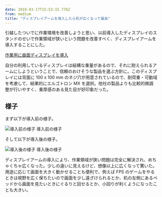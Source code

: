 ```yaml
---
date: 2018-03-17T15:53:15.776Z
from: medium
title: "ディスプレイアームを導入したら机が広くなって最高"
---
```


引越したついでに作業環境を改善しようと思い、以前導入したディスプレイのスタンドのせいで作業領域が狭いという問題を改善すべく、ディスプレイアームを導入することにした。

[作業用に曲面ディスプレイを導入](https://medium.com/@r7kamura/%E4%BD%9C%E6%A5%AD%E7%94%A8%E3%81%AB%E6%9B%B2%E9%9D%A2%E3%83%87%E3%82%A3%E3%82%B9%E3%83%97%E3%83%AC%E3%82%A4%E3%82%92%E5%B0%8E%E5%85%A5-ecc7b8e03abe)

自分の利用しているディスプレイは結構な重量があるので、それに耐えられるアームにしようということで、信頼のおけそうな製品を選ぶ方針に。このディスプレイには背面に 100 x 100 mm のネジ穴が用意されているので、耐荷重・可動域を考慮して、結果的にエルゴトロン MX を選択。他社の製品よりも比較的微調整が行いやすく、重厚感のある見た目が好印象だった。

## 様子

まず以下が導入前の様子。

![導入前の様子](https://cdn-images-1.medium.com/max/800/1*1oVpZrHnAQ2P3pjU6-sFVg.png)
導入前の様子

そして以下が導入後の様子。

![導入後の様子](https://cdn-images-1.medium.com/max/800/1*2tXI7ne9T6c2TcwFsGOOsA.png)
導入後の様子

ディスプレイアームの導入により、作業領域が狭い問題は完全に解決され、めちゃくちゃ広くなった。少しの違いに見えるけど、想像以上に広くなって驚いた。用途に応じて画面を大きく動かせることも便利で、例えば FPS のゲームをやるときは視野を広く保ちたいので画面を少し遠ざけられるとか、机の左側にあるベッドから画面を見たいときにぐるりと回せるとか、小回りが利くようになったことも大きい。
